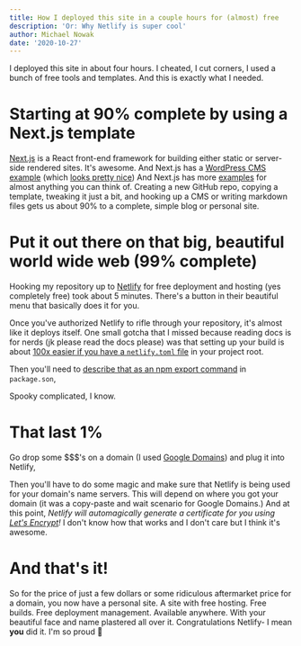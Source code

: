 ```yaml
---
title: How I deployed this site in a couple hours for (almost) free
description: 'Or: Why Netlify is super cool'
author: Michael Nowak
date: '2020-10-27'
---
```


I deployed this site in about four hours. I cheated, I cut corners, I used a bunch of free tools and templates. And this is exactly what I needed.

# Starting at 90% complete by using a Next.js template
[Next.js](https://nextjs.org/) is a React front-end framework for building either static or server-side rendered sites. It's awesome. And Next.js has a [WordPress CMS example](https://github.com/vercel/next.js/tree/canary/examples/cms-wordpress) (which [looks pretty nice](https://next-blog-wordpress.now.sh/)) And Next.js has more [examples](https://github.com/vercel/next.js/tree/canary/examples) for almost anything you can think of. Creating a new GitHub repo, copying a template, tweaking it just a bit, and hooking up a CMS or writing markdown files gets us about 90% to a complete, simple blog or personal site.

# Put it out there on that big, beautiful world wide web (99% complete)
Hooking my repository up to [Netlify](https://www.netlify.com/) for free deployment and hosting (yes completely free) took about 5 minutes. There's a button in their beautiful menu that basically does it for you.

Once you've authorized Netlify to rifle through your repository, it's almost like it deploys itself. One small gotcha that I missed because reading docs is for nerds (jk please read the docs please) was that setting up your build is about [100x easier if you have a `netlify.toml` file](https://docs.netlify.com/configure-builds/file-based-configuration/) in your project root.

Then you'll need to [describe that as an npm export command](https://docs.npmjs.com/creating-a-package-json-file) in `package.son`,

Spooky complicated, I know.

# That last 1%
Go drop some $$$'s on a domain (I used [Google Domains](https://domains.google/)) and plug it into Netlify,

Then you'll have to do some magic and make sure that Netlify is being used for your domain's name servers. This will depend on where you got your domain (it was a copy-paste and wait scenario for Google Domains.) And at this point, *Netlify will automagically generate a certificate for you using [Let's Encrypt](https://letsencrypt.org/)!* I don't know how that works and I don't care but I think it's awesome.

# And that's it!
So for the price of just a few dollars or some ridiculous aftermarket price for a domain, you now have a personal site. A site with free hosting. Free builds. Free deployment management. Available anywhere. With your beautiful face and name plastered all over it. Congratulations Netlify- I mean **you** did it. I'm so proud 🎉